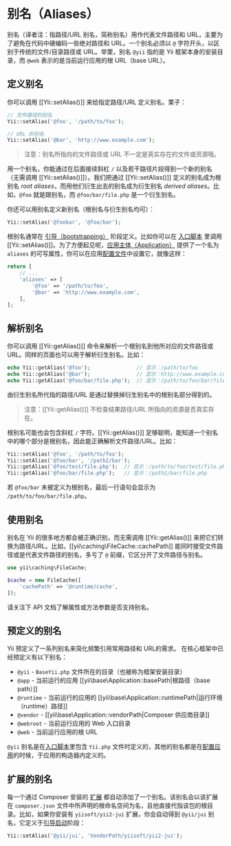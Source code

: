 别名（Aliases）
=======

别名（译者注：指路径/URL 别名，简称别名）用作代表文件路径和 URL，主要为了避免在代码中硬编码一些绝对路径和 
URL。一个别名必须以 `@` 字符开头，以区别于传统的文件/目录路径或 URL。举栗，别名 `@yii` 
指的是 Yii 框架本身的安装目录，而 `@web` 表示的是当前运行应用的根 URL（base URL）。


定义别名 <a name="defining-aliases"></a>
----------------

你可以调用 [[Yii::setAlias()]] 来给指定路径/URL 定义别名。栗子：

```php
// 文件路径的别名
Yii::setAlias('@foo', '/path/to/foo');

// URL 的别名
Yii::setAlias('@bar', 'http://www.example.com');
```

> 注意：别名所指向的文件路径或 URL 不一定是真实存在的文件或资源哦。

用一个别名，你能通过在后面接续斜杠 `/` 以及若干路径片段得到一个新的别名（无需调用 
[[Yii::setAlias()]]）。我们把通过 [[Yii::setAlias()]] 定义的别名成为根别名 
*root aliases*，而用他们衍生出去的别名成为衍生别名 *derived aliases*。比如，`@foo` 就是跟别名，而 `@foo/bar/file.php` 
是一个衍生别名。

你还可以用别名定义新别名（根别名与衍生别名均可）：

```php
Yii::setAlias('@foobar', '@foo/bar');
```

根别名通常在 [引导（bootstrapping）](runtime-bootstrapping.md) 阶段定义。比如你可以在 
[入口脚本](structure-entry-scripts.md) 里调用 [[Yii::setAlias()]]。为了方便起见呢，[应用主体（Application）](structure-applications.md) 
提供了一个名为 `aliases` 的可写属性，你可以在应用[配置文件](concept-configurations.md)中设置它，就像这样：

```php
return [
    // ...
    'aliases' => [
        '@foo' => '/path/to/foo',
        '@bar' => 'http://www.example.com',
    ],
];
```


解析别名 <a name="resolving-aliases"></a>
-----------------

你可以调用 [[Yii::getAlias()]] 命令来解析一个根别名到他所对应的文件路径或 URL。同样的页面也可以用于解析衍生别名。比如：

```php
echo Yii::getAlias('@foo');               // 显示：/path/to/foo
echo Yii::getAlias('@bar');               // 显示：http://www.example.com
echo Yii::getAlias('@foo/bar/file.php');  // 显示：/path/to/foo/bar/file.php
```

由衍生别名所代指的路径/URL 是通过替换掉衍生别名中的根别名部分得到的。

> 注意：[[Yii::getAlias()]] 不检查结果路径/URL 所指向的资源是否真实存在。

根别名可能也会包含斜杠 `/` 字符。[[Yii::getAlias()]] 足够聪明，能知道一个别名中的哪个部分是根别名，因此能正确解析文件路径/URL。比如：

```php
Yii::setAlias('@foo', '/path/to/foo');
Yii::setAlias('@foo/bar', '/path2/bar');
Yii::getAlias('@foo/test/file.php');  // 显示：/path/to/foo/test/file.php
Yii::getAlias('@foo/bar/file.php');   // 显示：/path2/bar/file.php
```

若 `@foo/bar` 未被定义为根别名，最后一行语句会显示为 `/path/to/foo/bar/file.php`。


使用别名 <a name="using-aliases"></a>
-------------

别名在 Yii 的很多地方都会被正确识别，而无需调用 [[Yii::getAlias()]] 
来把它们转换为路径/URL。比如，[[yii\caching\FileCache::cachePath]] 能同时接受文件路径或是代表文件路径的别名，多亏了 `@` 前缀，它区分开了文件路径与别名。

```php
use yii\caching\FileCache;

$cache = new FileCache([
    'cachePath' => '@runtime/cache',
]);
```

请关注下 API 文档了解属性或方法参数是否支持别名。


预定义的别名 <a name="predefined-aliases"></a>
------------------

Yii 预定义了一系列别名来简化频繁引用常用路径和 URL的需求。
在核心框架中已经预定义有以下别名：

- `@yii` - `BaseYii.php` 文件所在的目录（也被称为框架安装目录）
- `@app` - 当前运行的应用 [[yii\base\Application::basePath|根路径（base path）]] 
- `@runtime` - 当前运行的应用的 [[yii\base\Application::runtimePath|运行环境（runtime）路径]] 
- `@vendor` - [[yii\base\Application::vendorPath|Composer 供应商目录]]
- `@webroot` - 当前运行应用的 Web 入口目录
- `@web` - 当前运行应用的根 URL

`@yii` 别名是在[入口脚本](structure-entry-scripts.md)里包含 `Yii.php` 文件时定义的，其他的别名都是在[配置应用](concept-configurations.md)的时候，于应用的构造器内定义的。


扩展的别名 <a name="extension-aliases"></a>
-----------------

每一个通过 Composer 安装的 [扩展](structure-extensions.md) 都自动添加了一个别名。该别名会以该扩展在 `composer.json` 
文件中所声明的根命名空间为名，且他直接代指该包的根目录。比如，如果你安装有 `yiisoft/yii2-jui` 扩展，你会自动得到 
`@yii/jui` 别名，它定义于[引导启动](runtime-bootstrapping.md)阶段：

```php
Yii::setAlias('@yii/jui', 'VendorPath/yiisoft/yii2-jui');
```
